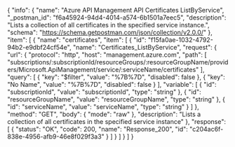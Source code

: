 {
  "info": {
    "name": "Azure API Management API Certificates ListByService",
    "_postman_id": "f6a45924-94d4-4014-a574-6b1501a7eec5",
    "description": "Lists a collection of all certificates in the specified service instance.",
    "schema": "https://schema.getpostman.com/json/collection/v2.0.0/"
  },
  "item": [
    {
      "name": "certificates",
      "item": [
        {
          "id": "f15fa0ae-1032-4792-94b2-e9dbf24cf54e",
          "name": "Certificates_ListByService",
          "request": {
            "url": {
              "protocol": "http",
              "host": "management.azure.com",
              "path": [
                "subscriptions/:subscriptionId/resourceGroups/:resourceGroupName/providers/Microsoft.ApiManagement/service/:serviceName/certificates"
              ],
              "query": [
                {
                  "key": "$filter",
                  "value": "%7B%7D",
                  "disabled": false
                },
                {
                  "key": "No Name",
                  "value": "%7B%7D",
                  "disabled": false
                }
              ],
              "variable": [
                {
                  "id": "subscriptionId",
                  "value": "subscriptionId",
                  "type": "string"
                },
                {
                  "id": "resourceGroupName",
                  "value": "resourceGroupName",
                  "type": "string"
                },
                {
                  "id": "serviceName",
                  "value": "serviceName",
                  "type": "string"
                }
              ]
            },
            "method": "GET",
            "body": {
              "mode": "raw"
            },
            "description": "Lists a collection of all certificates in the specified service instance"
          },
          "response": [
            {
              "status": "OK",
              "code": 200,
              "name": "Response_200",
              "id": "c204ac6f-838e-4956-afb9-46e8f029f3a3"
            }
          ]
        }
      ]
    }
  ]
}
